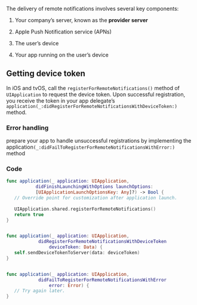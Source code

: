 The delivery of remote notifications involves several key components:

1. Your company’s server, known as the **provider server**

2. Apple Push Notification service (APNs)

3. The user’s device

4. Your app running on the user’s device

## Getting device token

In iOS and tvOS, call the `registerForRemoteNotifications()` method of `UIApplication` to request the device token. Upon successful registration, you receive the token in your app delegate’s `application(_:didRegisterForRemoteNotificationsWithDeviceToken:)` method.

### Error handling

prepare your app to handle unsuccessful registrations by implementing the application`(_:didFailToRegisterForRemoteNotificationsWithError:)` method

### Code

```swift
func application(_ application: UIApplication,
           didFinishLaunchingWithOptions launchOptions:
           [UIApplicationLaunchOptionsKey: Any]?) -> Bool {
   // Override point for customization after application launch.
       
   UIApplication.shared.registerForRemoteNotifications()
   return true
}


func application(_ application: UIApplication,
            didRegisterForRemoteNotificationsWithDeviceToken 
                deviceToken: Data) {
   self.sendDeviceTokenToServer(data: deviceToken)
}


func application(_ application: UIApplication,
            didFailToRegisterForRemoteNotificationsWithError 
                error: Error) {
   // Try again later.
}
```
